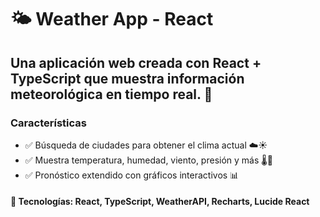 # 🌤️ Weather App - React
## Una aplicación web creada con React + TypeScript que muestra información meteorológica en tiempo real. 🚀

### Características
- ✅ Búsqueda de ciudades para obtener el clima actual ☁️☀️
- ✅ Muestra temperatura, humedad, viento, presión y más 🌡️💨
- ✅ Pronóstico extendido con gráficos interactivos 📊

#### 🔗 Tecnologías: React, TypeScript, WeatherAPI, Recharts, Lucide React